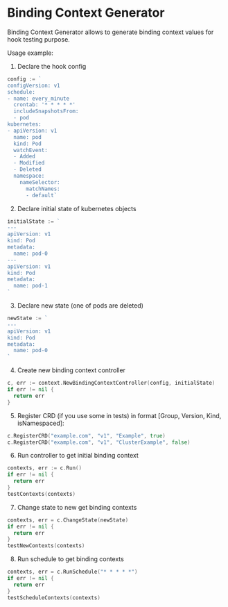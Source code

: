 Binding Context Generator
=========================
Binding Context Generator allows to generate binding context values for hook testing purpose.

Usage example:
1. Declare the hook config
```go
config := `
configVersion: v1
schedule:
- name: every_minute
  crontab: '* * * * *'
  includeSnapshotsFrom:
  - pod
kubernetes:
- apiVersion: v1
  name: pod
  kind: Pod
  watchEvent:
  - Added
  - Modified
  - Deleted
  namespace:
    nameSelector:
      matchNames:
      - default`
```
2. Declare initial state of kubernetes objects
```go
initialState := `
---
apiVersion: v1
kind: Pod
metadata:
  name: pod-0
---
apiVersion: v1
kind: Pod
metadata:
  name: pod-1
`
```
3. Declare new state (one of pods are deleted)
```go
newState := `
---
apiVersion: v1
kind: Pod
metadata:
  name: pod-0
`
```
4. Create new binding context controller
```go
c, err := context.NewBindingContextController(config, initialState)
if err != nil {
  return err
}
```
5. Register CRD (if you use some in tests) in format [Group, Version, Kind, isNamespaced]:
```go
c.RegisterCRD("example.com", "v1", "Example", true)
c.RegisterCRD("example.com", "v1", "ClusterExample", false)
```
6. Run controller to get initial binding context
```go
contexts, err := c.Run()
if err != nil {
  return err
}
testContexts(contexts)
```
7. Change state to new get binding contexts
```go
contexts, err = c.ChangeState(newState)
if err != nil {
  return err
}
testNewContexts(contexts)
```
8. Run schedule to get binding contexts
```go
contexts, err = c.RunSchedule("* * * * *")
if err != nil {
  return err
}
testScheduleContexts(contexts)
```